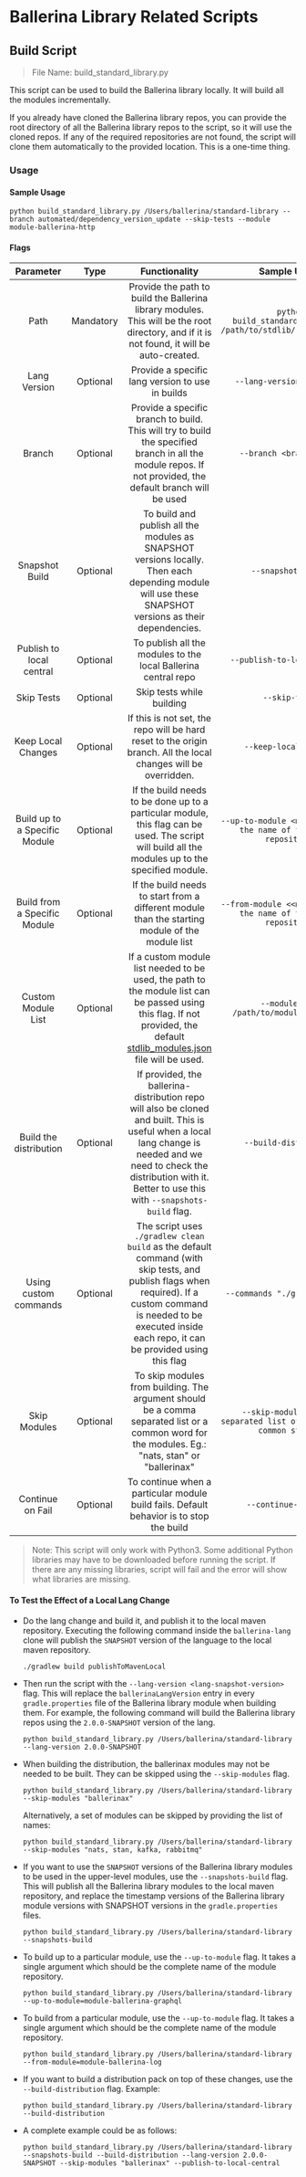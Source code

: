 # Ballerina Library Related Scripts

## Build Script

> File Name: build_standard_library.py

This script can be used to build the Ballerina library locally. It will build all the modules incrementally.

If you already have cloned the Ballerina library repos, you can provide the root directory of all the Ballerina library repos to the script, so it will use the cloned repos. If any of the required repositories are not found, the script will clone them automatically to the provided location. This is a one-time thing.

### Usage

#### Sample Usage

```shell
python build_standard_library.py /Users/ballerina/standard-library --branch automated/dependency_version_update --skip-tests --module module-ballerina-http
```

#### Flags

| Parameter | Type | Functionality | Sample Usage |
| :---: | :---: | :---: | :---: |
| Path | Mandatory | Provide the path to build the Ballerina library modules. This will be the root directory, and if it is not found, it will be auto-created.| `python build_standard_library.py /path/to/stdlib/root/directory` |
| Lang Version | Optional | Provide a specific lang version to use in builds | `--lang-version <version>` |
| Branch | Optional | Provide a specific branch to build. This will try to build the specified branch in all the module repos. If not provided, the default branch will be used| `--branch <branch_name>` |
| Snapshot Build | Optional | To build and publish all the modules as SNAPSHOT versions locally. Then each depending module will use these SNAPSHOT versions as their dependencies. | `--snapshots-build` |
| Publish to local central | Optional | To publish all the modules to the local Ballerina central repo | `--publish-to-local-central` |
| Skip Tests | Optional | Skip tests while building | `--skip-tests` |
| Keep Local Changes | Optional | If this is not set, the repo will be hard reset to the origin branch. All the local changes will be overridden. | `--keep-local-changes` |
| Build up to a Specific Module | Optional | If the build needs to be done up to a particular module, this flag can be used. The script will build all the modules up to the specified module. | `--up-to-module <module name or the name of the module repository>` |
| Build from a Specific Module | Optional | If the build needs to start from a different module than the starting module of the module list | `--from-module <<module name or the name of the module repository>` |
| Custom Module List | Optional | If a custom module list needed to be used, the path to the module list can be passed using this flag. If not provided, the default [stdlib_modules.json](https://raw.githubusercontent.com/ballerina-platform/ballerina-standard-library/main/release/resources/stdlib_modules.json) file will be used. | `--module-list /path/to/module/list.json` |
| Build the distribution | Optional | If provided, the ballerina-distribution repo will also be cloned and built. This is useful when a local lang change is needed and we need to check the distribution with it. Better to use this with `--snapshots-build` flag. | `--build-distribution` |
| Using custom commands | Optional | The script uses `./gradlew clean build` as the default command (with skip tests, and publish flags when required). If a custom command is needed to be executed inside each repo, it can be provided using this flag | `--commands "./gradlew clean"` |
| Skip Modules | Optional | To skip modules from building. The argument should be a comma separated list or a common word for the modules. Eg.: "nats, stan" or "ballerinax" | `--skip-modules <comma separated list of modules or a common string>` |
| Continue on Fail | Optional | To continue when a particular module build fails. Default behavior is to stop the build | `--continue-on-error` |

> Note: This script will only work with Python3. Some additional Python libraries may have to be downloaded before
  running the script. If there are any missing libraries, script will fail and the error will show what libraries
  are missing.

#### To Test the Effect of a Local Lang Change

* Do the lang change and build it, and publish it to the local maven repository. Executing the following command inside the `ballerina-lang` clone will publish the `SNAPSHOT` version of the language to the local maven repository.

  ```shell
  ./gradlew build publishToMavenLocal
  ```

* Then run the script with the `--lang-version <lang-snapshot-version>` flag. This will replace the `ballerinaLangVersion` entry in every `gradle.properties` file of the Ballerina library module when building them. For example, the following command will build the Ballerina library repos using the `2.0.0-SNAPSHOT` version of the lang.

  ```shell
  python build_standard_library.py /Users/ballerina/standard-library --lang-version 2.0.0-SNAPSHOT
  ```

* When building the distribution, the ballerinax modules may not be needed to be built. They can be skipped using
  the `--skip-modules` flag.

  ```shell
  python build_standard_library.py /Users/ballerina/standard-library --skip-modules "ballerinax"
  ```

  Alternatively, a set of modules can be skipped by providing the list of names:

  ```shell
  python build_standard_library.py /Users/ballerina/standard-library --skip-modules "nats, stan, kafka, rabbitmq"
  ```

* If you want to use the `SNAPSHOT` versions of the Ballerina library modules to be used in the upper-level modules, use the `--snapshots-build` flag. This will publish all the Ballerina library modules to the local maven repository, and replace the timestamp versions of the Ballerina library module versions with SNAPSHOT versions in the `gradle.properties` files.

  ```shell
  python build_standard_library.py /Users/ballerina/standard-library --snapshots-build
  ```

* To build up to a particular module, use the `--up-to-module` flag. It takes a single argument which should be the complete name of the module repository.

  ```shell
  python build_standard_library.py /Users/ballerina/standard-library --up-to-module=module-ballerina-graphql
  ```

* To build from a particular module, use the `--up-to-module` flag. It takes a single argument which should be the complete name of the module repository.

  ```shell
  python build_standard_library.py /Users/ballerina/standard-library --from-module=module-ballerina-log
  ```

* If you want to build a distribution pack on top of these changes, use the `--build-distribution` flag. Example:

  ```shell
  python build_standard_library.py /Users/ballerina/standard-library --build-distribution
  ```

* A complete example could be as follows:

    ```shell
    python build_standard_library.py /Users/ballerina/standard-library --snapshots-build --build-distribution --lang-version 2.0.0-SNAPSHOT --skip-modules "ballerinax" --publish-to-local-central
    ```

